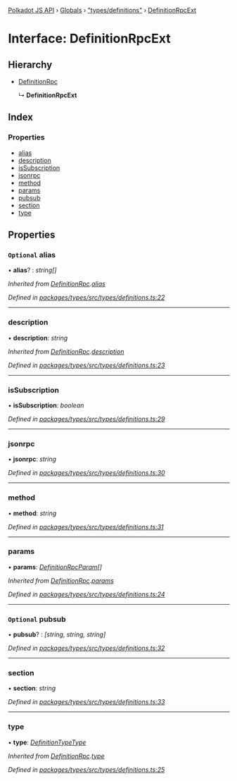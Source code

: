 [Polkadot JS API](../README.md) › [Globals](../globals.md) › ["types/definitions"](../modules/_types_definitions_.md) › [DefinitionRpcExt](_types_definitions_.definitionrpcext.md)

# Interface: DefinitionRpcExt

## Hierarchy

* [DefinitionRpc](_types_definitions_.definitionrpc.md)

  ↳ **DefinitionRpcExt**

## Index

### Properties

* [alias](_types_definitions_.definitionrpcext.md#optional-alias)
* [description](_types_definitions_.definitionrpcext.md#description)
* [isSubscription](_types_definitions_.definitionrpcext.md#issubscription)
* [jsonrpc](_types_definitions_.definitionrpcext.md#jsonrpc)
* [method](_types_definitions_.definitionrpcext.md#method)
* [params](_types_definitions_.definitionrpcext.md#params)
* [pubsub](_types_definitions_.definitionrpcext.md#optional-pubsub)
* [section](_types_definitions_.definitionrpcext.md#section)
* [type](_types_definitions_.definitionrpcext.md#type)

## Properties

### `Optional` alias

• **alias**? : *string[]*

*Inherited from [DefinitionRpc](_types_definitions_.definitionrpc.md).[alias](_types_definitions_.definitionrpc.md#optional-alias)*

*Defined in [packages/types/src/types/definitions.ts:22](https://github.com/polkadot-js/api/blob/7310ea825e/packages/types/src/types/definitions.ts#L22)*

___

###  description

• **description**: *string*

*Inherited from [DefinitionRpc](_types_definitions_.definitionrpc.md).[description](_types_definitions_.definitionrpc.md#description)*

*Defined in [packages/types/src/types/definitions.ts:23](https://github.com/polkadot-js/api/blob/7310ea825e/packages/types/src/types/definitions.ts#L23)*

___

###  isSubscription

• **isSubscription**: *boolean*

*Defined in [packages/types/src/types/definitions.ts:29](https://github.com/polkadot-js/api/blob/7310ea825e/packages/types/src/types/definitions.ts#L29)*

___

###  jsonrpc

• **jsonrpc**: *string*

*Defined in [packages/types/src/types/definitions.ts:30](https://github.com/polkadot-js/api/blob/7310ea825e/packages/types/src/types/definitions.ts#L30)*

___

###  method

• **method**: *string*

*Defined in [packages/types/src/types/definitions.ts:31](https://github.com/polkadot-js/api/blob/7310ea825e/packages/types/src/types/definitions.ts#L31)*

___

###  params

• **params**: *[DefinitionRpcParam](_types_definitions_.definitionrpcparam.md)[]*

*Inherited from [DefinitionRpc](_types_definitions_.definitionrpc.md).[params](_types_definitions_.definitionrpc.md#params)*

*Defined in [packages/types/src/types/definitions.ts:24](https://github.com/polkadot-js/api/blob/7310ea825e/packages/types/src/types/definitions.ts#L24)*

___

### `Optional` pubsub

• **pubsub**? : *[string, string, string]*

*Defined in [packages/types/src/types/definitions.ts:32](https://github.com/polkadot-js/api/blob/7310ea825e/packages/types/src/types/definitions.ts#L32)*

___

###  section

• **section**: *string*

*Defined in [packages/types/src/types/definitions.ts:33](https://github.com/polkadot-js/api/blob/7310ea825e/packages/types/src/types/definitions.ts#L33)*

___

###  type

• **type**: *[DefinitionTypeType](../modules/_types_definitions_.md#definitiontypetype)*

*Inherited from [DefinitionRpc](_types_definitions_.definitionrpc.md).[type](_types_definitions_.definitionrpc.md#type)*

*Defined in [packages/types/src/types/definitions.ts:25](https://github.com/polkadot-js/api/blob/7310ea825e/packages/types/src/types/definitions.ts#L25)*
